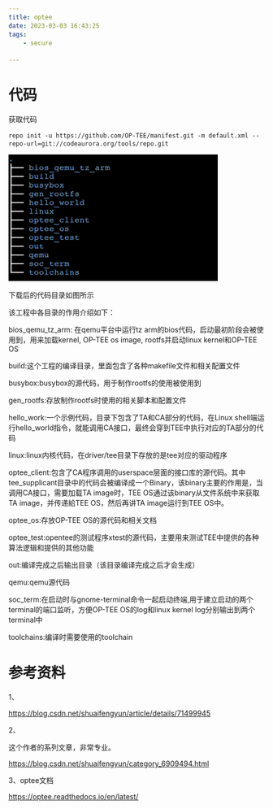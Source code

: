 ```yaml
---
title: optee
date: 2023-03-03 16:43:25
tags:
	- secure

---
```




# 代码

获取代码

```
repo init -u https://github.com/OP-TEE/manifest.git -m default.xml --repo-url=git://codeaurora.org/tools/repo.git
```

![img](images/random_name/20170509193448025)

下载后的代码目录如图所示

该工程中各目录的作用介绍如下：

bios_qemu_tz_arm: 在qemu平台中运行tz arm的bios代码，启动最初阶段会被使用到，用来加载kernel, OP-TEE os image, rootfs并启动linux kernel和OP-TEE OS

build:这个工程的编译目录，里面包含了各种makefile文件和相关配置文件

busybox:busybox的源代码，用于制作rootfs的使用被使用到

gen_rootfs:存放制作rootfs时使用的相关脚本和配置文件

hello_work:一个示例代码，目录下包含了TA和CA部分的代码，在Linux shell端运行hello_world指令，就能调用CA接口，最终会穿到TEE中执行对应的TA部分的代码

linux:linux内核代码，在driver/tee目录下存放的是tee对应的驱动程序

optee_client:包含了CA程序调用的userspace层面的接口库的源代码。其中tee_supplicant目录中的代码会被编译成一个Binary，该binary主要的作用是，当调用CA接口，需要加载TA image时，TEE OS通过该binary从文件系统中来获取TA image，并传递給TEE OS，然后再讲TA image运行到TEE OS中。

optee_os:存放OP-TEE OS的源代码和相关文档

optee_test:opentee的测试程序xtest的源代码，主要用来测试TEE中提供的各种算法逻辑和提供的其他功能

out:编译完成之后输出目录（该目录编译完成之后才会生成）

qemu:qemu源代码

soc_term:在启动时与gnome-terminal命令一起启动终端,用于建立启动的两个terminal的端口监听，方便OP-TEE OS的log和linux kernel log分别输出到两个terminal中

toolchains:编译时需要使用的toolchain



# 参考资料

1、

https://blog.csdn.net/shuaifengyun/article/details/71499945

2、

这个作者的系列文章，非常专业。

https://blog.csdn.net/shuaifengyun/category_6909494.html

3、optee文档

https://optee.readthedocs.io/en/latest/